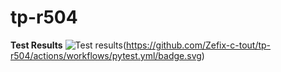 # tp-r504
**Test Results**
![Test results](https://github.com/ZeFix-c-tout/tp-r504)(https://github.com/Zefix-c-tout/tp-r504/actions/workflows/pytest.yml/badge.svg)
